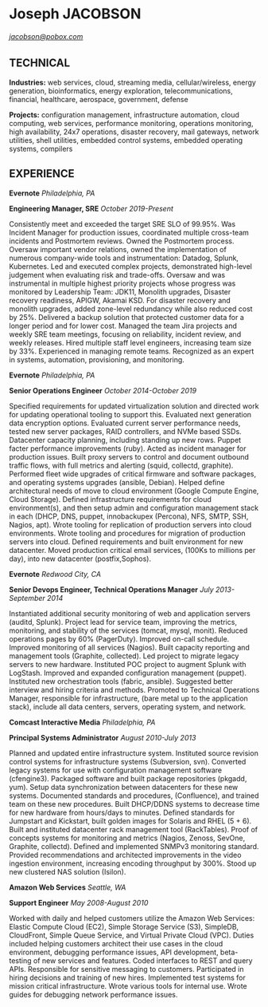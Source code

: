 # Joseph JACOBSON
###### jacobson@pobox.com


## TECHNICAL
**Industries:**  web services, cloud, streaming media, cellular/wireless, energy generation, bioinformatics, energy exploration, telecommunications, financial, healthcare, aerospace, government, defense

**Projects:**  configuration management, infrastructure automation, cloud computing, web services, performance monitoring, operations monitoring, high availability, 24x7 operations, disaster recovery, mail gateways, network utilities, shell utilities, embedded control systems, embedded operating systems, compilers


## EXPERIENCE
**Evernote**	*Philadelphia, PA*

**Engineering Manager, SRE**	*October 2019-Present*

Consistently meet and exceeded the target SRE SLO of 99.95%.  Was Incident
Manager for production issues, coordinated multiple cross-team incidents and
Postmortem reviews.  Owned the Postmortem process.  Oversaw important vendor
relations, owned the implementation of numerous company-wide tools and
instrumentation: Datadog, Splunk, Kubernetes.  Led and executed complex
projects, demonstrated high-level judgement when evaluating risk and
trade-offs.  Oversaw and was instrumental in multiple highest priority
projects whose progress was monitored by Leadership Team:  JDK11, Monolith
upgrades, Disaster recovery readiness, APIGW, Akamai KSD.  For disaster
recovery and monolith upgrades, added zone-level redundancy while also
reduced cost by 25%.  Delivered a backup solution that protected customer
data for a longer period and for lower cost.  Managed the team Jira projects
and weekly SRE team meetings, focusing on reliability, incident review, and
weekly releases.  Hired multiple staff level engineers, increasing team size
by 33%.  Experienced in managing remote teams.  Recognized as an expert in
systems, automation, provisioning, and monitoring.


**Evernote**	*Philadelphia, PA*

**Senior Operations Engineer**	*October 2014-October 2019*

Specified requirements for updated virtualization solution and directed work
for updating operational tooling to support this.  Evaluated next generation
data encryption options.  Evaluated current server performance needs, tested
new server packages, RAID controllers, and NVMe based SSDs.  Datacenter
capacity planning, including standing up new rows. Puppet facter performance
improvements (ruby).  Acted as incident manager for production issues.
Built proxy servers to control and document outbound traffic flows, with
full metrics and alerting (squid, collectd, graphite).  Performed fleet wide
upgrades of critical firmware and software packages, and operating systems
upgrades (ansible, Debian).  Helped define architectural needs of move to
cloud environment (Google Compute Engine, Cloud Storage).  Defined
infrastructure requirements for cloud environment(s), and then setup admin
and configuration management stack in each (DHCP, DNS, puppet, innobackupex
(Percona), NFS, SMTP, SSH, Nagios, apt).  Wrote tooling for replication of
production servers into cloud environments.  Wrote tooling and procedures
for migration of production servers into cloud.  Defined requirements and
built environment for new datacenter.  Moved production critical email
services, (100Ks to millions per day), into new datacenter (postfix,Sophos).


**Evernote**	*Redwood City, CA*

**Senior Devops Engineer, Technical Operations Manager**	*July 2013-September 2014*

Instantiated additional security monitoring of web and application servers
(auditd, Splunk).  Project lead for service team, improving the metrics,
monitoring, and stability of the services (tomcat, mysql, monit).  Reduced
operations pages by 60% (PagerDuty).  Improved on-call schedule.  Improved
monitoring of all services (Nagios).  Built capacity reporting and
management tools (Graphite, collected).  Led project to migrate legacy
servers to new hardware.  Instituted POC project to augment Splunk with
LogStash.  Improved and expanded configuration management (puppet).
Instituted new orchestration tools (fabric, ansible).  Suggested better
interview and hiring criteria and methods.  Promoted to Technical Operations
Manager, responsible for infrastructure, (bare metal up to the application
stack), include all data centers, servers, operating system, and network.


**Comcast Interactive Media**	*Philadelphia, PA*

**Principal Systems Administrator**	*August 2010-July 2013*

Planned and updated entire infrastructure system.  Instituted source
revision control systems for infrastructure systems (Subversion, svn).
Converted legacy systems for use with configuration management software
(cfengine3).  Packaged software and built package repositories (pkgadd,
yum).  Setup data synchronization between datacenters for these new systems.
Documented standards and procedures, (Confluence), and trained team on these
new procedures.  Built DHCP/DDNS systems to decrease time for new hardware
from hours/days to minutes. Defined standards for Jumpstart and Kickstart,
built golden images for Solaris and RHEL (5 + 6).   Built and instituted
datacenter rack management tool (RackTables).  Proof of concepts systems for
monitoring and metrics (Nagios, Zenoss, SevOne, Graphite, collectd).
Defined and implemented SNMPv3 monitoring standard.  Provided
recommendations and architected improvements in the video ingestion
environment, increasing encoding throughput by 300%.  Stood up new clustered
NAS solution (Isilon).


**Amazon Web Services**	*Seattle, WA*

**Support Engineer**	*May 2008-August 2010*

Worked with daily and helped customers utilize the Amazon Web Services:
Elastic Compute Cloud (EC2), Simple Storage Service (S3), SimpleDB,
CloudFront, Simple Queue Service, and Virtual Private Cloud (VPC).  Duties
included helping customers architect their use cases in the cloud
environment, debugging performance issues, API development, beta-testing of
new services and features.  Coded interfaces to REST and query APIs.
Responsible for sensitive messaging to customers.  Participated in hiring
decisions and training of new hires.  Implemented test systems for mission
critical infrastructure.  Wrote various tools for internal use. Wrote guides
for debugging network performance issues.


